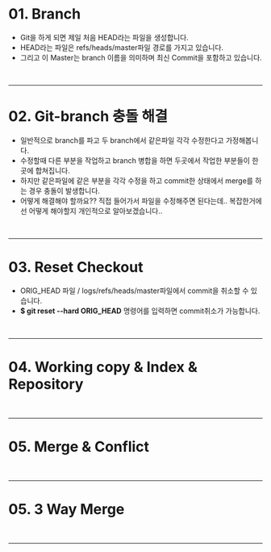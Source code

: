# 01. Branch
- Git을 하게 되면 제일 처음 HEAD라는 파일을 생성합니다.
- HEAD라는 파일은 refs/heads/master파일 경로를 가지고 있습니다.
- 그리고 이 Master는 branch 이름을 의미하며 최신 Commit을 포함하고 있습니다.
<br>

---

# 02. Git-branch 충돌 해결
- 일반적으로 branch를 파고 두 branch에서 같은파일 각각 수정한다고 가정해봅니다.
- 수정할때 다른 부분을 작업하고 branch 병합을 하면 두곳에서 작업한 부분들이 한곳에 합쳐집니다.
- 하지만 같은파일에 같은 부분을 각각 수정을 하고 commit한 상태에서 merge를 하는 경우 충돌이 발생합니다.
- 어떻게 해결해야 할까요?? 직접 들어가서 파일을 수정해주면 된다는데.. 복잡한거에선 어떻게 해야할지 개인적으로 알아보겠습니다..
<br>

---

# 03. Reset Checkout
- ORIG_HEAD 파일 / logs/refs/heads/master파일에서 commit을 취소할 수 있습니다.
- **$ git reset --hard ORIG_HEAD** 명령어를 입력하면 commit취소가 가능합니다.
<br>

---

# 04. Working copy & Index & Repository
<br>

---

# 05. Merge & Conflict
<br>

---

# 05. 3 Way Merge
<br>

---
